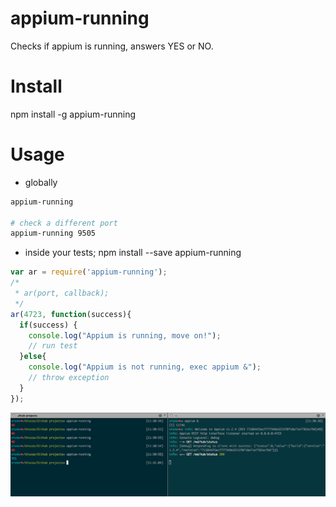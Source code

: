 appium-running
==============

Checks if appium is running, answers YES or NO.

Install
=======
npm install -g appium-running

Usage
=====

* globally
```bash 
appium-running

# check a different port
appium-running 9505  
```

* inside your tests; npm install --save appium-running

```javascript
var ar = require('appium-running');
/*
 * ar(port, callback);
 */
ar(4723, function(success){
  if(success) {
    console.log("Appium is running, move on!");
    // run test
  }else{
    console.log("Appium is not running, exec appium &");
    // throw exception
  }
});
```

<img src="https://raw.githubusercontent.com/Urucas/appium-running/master/screen.png" />
